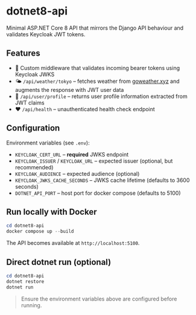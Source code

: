 # dotnet8-api

Minimal ASP.NET Core 8 API that mirrors the Django API behaviour and validates Keycloak JWT tokens.

## Features

- 🔐 Custom middleware that validates incoming bearer tokens using Keycloak JWKS
- 🌤️ `/api/weather/tokyo` – fetches weather from [goweather.xyz](https://goweather.xyz) and augments the response with JWT user data
- 🙋 `/api/user/profile` – returns user profile information extracted from JWT claims
- ❤️ `/api/health` – unauthenticated health check endpoint

## Configuration

Environment variables (see `.env`):

- `KEYCLOAK_CERT_URL` – **required** JWKS endpoint
- `KEYCLOAK_ISSUER` / `KEYCLOAK_URL` – expected issuer (optional, but recommended)
- `KEYCLOAK_AUDIENCE` – expected audience (optional)
- `KEYCLOAK_JWKS_CACHE_SECONDS` – JWKS cache lifetime (defaults to 3600 seconds)
- `DOTNET_API_PORT` – host port for docker compose (defaults to 5100)

## Run locally with Docker

```powershell
cd dotnet8-api
docker compose up --build
```

The API becomes available at `http://localhost:5100`.

## Direct dotnet run (optional)

```powershell
cd dotnet8-api
dotnet restore
dotnet run
```

> Ensure the environment variables above are configured before running.
